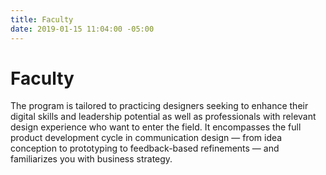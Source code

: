```yaml
---
title: Faculty
date: 2019-01-15 11:04:00 -05:00
---
```


# Faculty

The program is tailored to practicing designers seeking to enhance their digital skills and leadership potential as well as professionals with relevant design experience who want to enter the field. It encompasses the full product development cycle in communication design — from idea conception to prototyping to feedback-based refinements — and familiarizes you with business strategy.